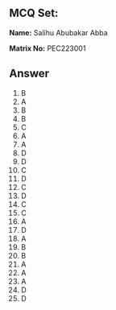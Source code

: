 ## MCQ Set:

**Name:** Salihu Abubakar Abba

**Matrix No:** PEC223001

## Answer
1. B
2. A
3. B
4. B
5. C
6. A
7. A
8. D
9. D
10. C
11. D
12. C 
13. D
14. C
15. C
16. A
17. D
18. A
19. B
20. B
21. A
22. A
23. A
24. D
25. D
